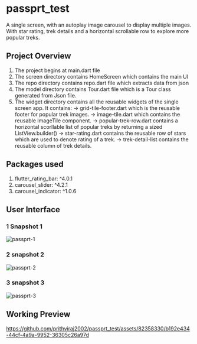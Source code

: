 # passprt_test

A single screen, with an autoplay image carousel to display multiple images. With star rating, trek details and a horizontal scrollable row to explore more popular treks.

## Project Overview
1) The project begins at main.dart file
2) The screen directory contains HomeScreen which contains the main UI
3) The repo directory contains repo.dart file which extracts data from json
4) The model directory contains Tour.dart file which is a Tour class generated from Json file.
5) The widget directory contains all the reusable widgets of the single screen app.
   It contains:
    -> grid-tile-footer.dart which is the reusable footer for popular trek images.
    -> image-tile.dart which contains the reusable ImageTile component.
    -> popular-trek-row.dart contains a horizontal scorllable list of popular treks by returning a sized ListView.builder()
    -> star-rating.dart contains the reusable row of stars which are used to denote rating of a trek.
    -> trek-detail-list contains the reusable column of trek details.
    
## Packages used
1) flutter_rating_bar: ^4.0.1
2) carousel_slider: ^4.2.1
3) carousel_indicator: ^1.0.6

## User Interface

### 1 Snapshot 1


![passprt-1](https://github.com/prithviraj2002/passprt_test/assets/82358330/ff9b61ec-8925-46ea-8928-2ad97a0106c5)


### 2 snapshot 2


![passprt-2](https://github.com/prithviraj2002/passprt_test/assets/82358330/3c5da786-8523-4eea-9339-a3a11e7baef6)


### 3 snapshot 3


![passprt-3](https://github.com/prithviraj2002/passprt_test/assets/82358330/fc1a6ae6-d512-431d-ac05-6eaafb4a9b5e)


## Working Preview

https://github.com/prithviraj2002/passprt_test/assets/82358330/b192e434-44cf-4a9a-9952-36305c26a97d

